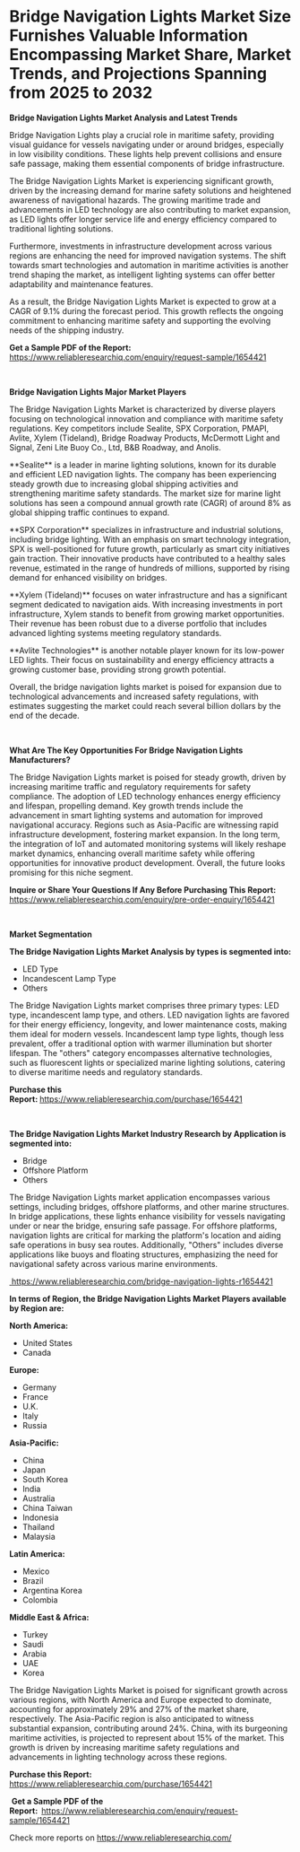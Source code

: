 <p><h1>Bridge Navigation Lights Market Size Furnishes Valuable Information Encompassing Market Share, Market Trends, and Projections Spanning from 2025 to 2032</h1></p><p><strong>Bridge Navigation Lights Market Analysis and Latest Trends</strong></p>
<p><p>Bridge Navigation Lights play a crucial role in maritime safety, providing visual guidance for vessels navigating under or around bridges, especially in low visibility conditions. These lights help prevent collisions and ensure safe passage, making them essential components of bridge infrastructure. </p><p>The Bridge Navigation Lights Market is experiencing significant growth, driven by the increasing demand for marine safety solutions and heightened awareness of navigational hazards. The growing maritime trade and advancements in LED technology are also contributing to market expansion, as LED lights offer longer service life and energy efficiency compared to traditional lighting solutions. </p><p>Furthermore, investments in infrastructure development across various regions are enhancing the need for improved navigation systems. The shift towards smart technologies and automation in maritime activities is another trend shaping the market, as intelligent lighting systems can offer better adaptability and maintenance features. </p><p>As a result, the Bridge Navigation Lights Market is expected to grow at a CAGR of 9.1% during the forecast period. This growth reflects the ongoing commitment to enhancing maritime safety and supporting the evolving needs of the shipping industry.</p></p>
<p><strong>Get a Sample PDF of the Report:&nbsp;</strong> <a href="https://www.reliableresearchiq.com/enquiry/request-sample/1654421?utm_campaign=2926&utm_medium=2&utm_source=Github&utm_content=ia&utm_term=11042025&utm_id=bridge-navigation-lights">https://www.reliableresearchiq.com/enquiry/request-sample/1654421</a></p>
<p>&nbsp;</p>
<p><strong>Bridge Navigation Lights Major Market Players</strong></p>
<p><p>The Bridge Navigation Lights Market is characterized by diverse players focusing on technological innovation and compliance with maritime safety regulations. Key competitors include Sealite, SPX Corporation, PMAPI, Avlite, Xylem (Tideland), Bridge Roadway Products, McDermott Light and Signal, Zeni Lite Buoy Co., Ltd, B&B Roadway, and Anolis.</p><p>**Sealite** is a leader in marine lighting solutions, known for its durable and efficient LED navigation lights. The company has been experiencing steady growth due to increasing global shipping activities and strengthening maritime safety standards. The market size for marine light solutions has seen a compound annual growth rate (CAGR) of around 8% as global shipping traffic continues to expand.</p><p>**SPX Corporation** specializes in infrastructure and industrial solutions, including bridge lighting. With an emphasis on smart technology integration, SPX is well-positioned for future growth, particularly as smart city initiatives gain traction. Their innovative products have contributed to a healthy sales revenue, estimated in the range of hundreds of millions, supported by rising demand for enhanced visibility on bridges.</p><p>**Xylem (Tideland)** focuses on water infrastructure and has a significant segment dedicated to navigation aids. With increasing investments in port infrastructure, Xylem stands to benefit from growing market opportunities. Their revenue has been robust due to a diverse portfolio that includes advanced lighting systems meeting regulatory standards.</p><p>**Avlite Technologies** is another notable player known for its low-power LED lights. Their focus on sustainability and energy efficiency attracts a growing customer base, providing strong growth potential. </p><p>Overall, the bridge navigation lights market is poised for expansion due to technological advancements and increased safety regulations, with estimates suggesting the market could reach several billion dollars by the end of the decade.</p></p>
<p>&nbsp;</p>
<p><strong>What Are The Key Opportunities For Bridge Navigation Lights Manufacturers?</strong></p>
<p><p>The Bridge Navigation Lights market is poised for steady growth, driven by increasing maritime traffic and regulatory requirements for safety compliance. The adoption of LED technology enhances energy efficiency and lifespan, propelling demand. Key growth trends include the advancement in smart lighting systems and automation for improved navigational accuracy. Regions such as Asia-Pacific are witnessing rapid infrastructure development, fostering market expansion. In the long term, the integration of IoT and automated monitoring systems will likely reshape market dynamics, enhancing overall maritime safety while offering opportunities for innovative product development. Overall, the future looks promising for this niche segment.</p></p>
<p><strong>Inquire or Share Your Questions If Any Before Purchasing This Report:</strong> <a href="https://www.reliableresearchiq.com/enquiry/pre-order-enquiry/1654421?utm_campaign=2926&utm_medium=2&utm_source=Github&utm_content=ia&utm_term=11042025&utm_id=bridge-navigation-lights">https://www.reliableresearchiq.com/enquiry/pre-order-enquiry/1654421</a></p>
<p>&nbsp;</p>
<p><strong>Market Segmentation</strong></p>
<p><strong>The Bridge Navigation Lights Market Analysis by types is segmented into:</strong></p>
<p><ul><li>LED Type</li><li>Incandescent Lamp Type</li><li>Others</li></ul></p>
<p><p>The Bridge Navigation Lights market comprises three primary types: LED type, incandescent lamp type, and others. LED navigation lights are favored for their energy efficiency, longevity, and lower maintenance costs, making them ideal for modern vessels. Incandescent lamp type lights, though less prevalent, offer a traditional option with warmer illumination but shorter lifespan. The "others" category encompasses alternative technologies, such as fluorescent lights or specialized marine lighting solutions, catering to diverse maritime needs and regulatory standards.</p></p>
<p><strong>Purchase this Report:&nbsp;</strong><a href="https://www.reliableresearchiq.com/purchase/1654421?utm_campaign=2926&utm_medium=2&utm_source=Github&utm_content=ia&utm_term=11042025&utm_id=bridge-navigation-lights">https://www.reliableresearchiq.com/purchase/1654421</a></p>
<p>&nbsp;</p>
<p><strong>The Bridge Navigation Lights Market Industry Research by Application is segmented into:</strong></p>
<p><ul><li>Bridge</li><li>Offshore Platform</li><li>Others</li></ul></p>
<p><p>The Bridge Navigation Lights market application encompasses various settings, including bridges, offshore platforms, and other marine structures. In bridge applications, these lights enhance visibility for vessels navigating under or near the bridge, ensuring safe passage. For offshore platforms, navigation lights are critical for marking the platform's location and aiding safe operations in busy sea routes. Additionally, "Others" includes diverse applications like buoys and floating structures, emphasizing the need for navigational safety across various marine environments.</p></p>
<p><a href="https://www.reliableresearchiq.com/bridge-navigation-lights-r1654421?utm_campaign=2926&utm_medium=2&utm_source=Github&utm_content=ia&utm_term=11042025&utm_id=bridge-navigation-lights">&nbsp;https://www.reliableresearchiq.com/bridge-navigation-lights-r1654421</a></p>
<p><strong>In terms of Region, the Bridge Navigation Lights Market Players available by Region are:</strong></p>
<p>
    <p> <strong> North America: </strong>
        <ul>
            <li>United States</li>
            <li>Canada</li>
        </ul>
        </p> 
    <p> <strong> Europe: </strong>
        <ul>
            <li>Germany</li>
            <li>France</li>
            <li>U.K.</li>
            <li>Italy</li>
            <li>Russia</li>
        </ul>
        </p> 
    <p> <strong> Asia-Pacific: </strong>
        <ul>
            <li>China</li>
            <li>Japan</li>
            <li>South Korea</li>
            <li>India</li>
            <li>Australia</li>
            <li>China Taiwan</li>
            <li>Indonesia</li>
            <li>Thailand</li>
            <li>Malaysia</li>
        </ul>
        </p> 
    <p> <strong> Latin America: </strong>
        <ul>
            <li>Mexico</li>
            <li>Brazil</li>
            <li>Argentina Korea</li>
            <li>Colombia</li>
        </ul>
        </p> 
    <p> <strong> Middle East & Africa: </strong>
        <ul>
            <li>Turkey</li>
            <li>Saudi</li>
            <li>Arabia</li>
            <li>UAE</li>
            <li>Korea</li>
        </ul>
    </p>
    </p>
<p><p>The Bridge Navigation Lights Market is poised for significant growth across various regions, with North America and Europe expected to dominate, accounting for approximately 29% and 27% of the market share, respectively. The Asia-Pacific region is also anticipated to witness substantial expansion, contributing around 24%. China, with its burgeoning maritime activities, is projected to represent about 15% of the market. This growth is driven by increasing maritime safety regulations and advancements in lighting technology across these regions.</p></p>
<p><strong>Purchase this Report: </strong><a href="https://www.reliableresearchiq.com/purchase/1654421?utm_campaign=2926&utm_medium=2&utm_source=Github&utm_content=ia&utm_term=11042025&utm_id=bridge-navigation-lights">https://www.reliableresearchiq.com/purchase/1654421</a></p>
<p>&nbsp;<strong>Get a Sample PDF of the Report:&nbsp;&nbsp;</strong><a href="https://www.reliableresearchiq.com/enquiry/request-sample/1654421?utm_campaign=2926&utm_medium=2&utm_source=Github&utm_content=ia&utm_term=11042025&utm_id=bridge-navigation-lights">https://www.reliableresearchiq.com/enquiry/request-sample/1654421</a></p>
<p><strong></strong></p>
<p>Check more reports on <a href="https://www.reliableresearchiq.com/?utm_campaign=2926&utm_medium=2&utm_source=Github&utm_content=ia&utm_term=11042025&utm_id=bridge-navigation-lights">https://www.reliableresearchiq.com/</a></p>